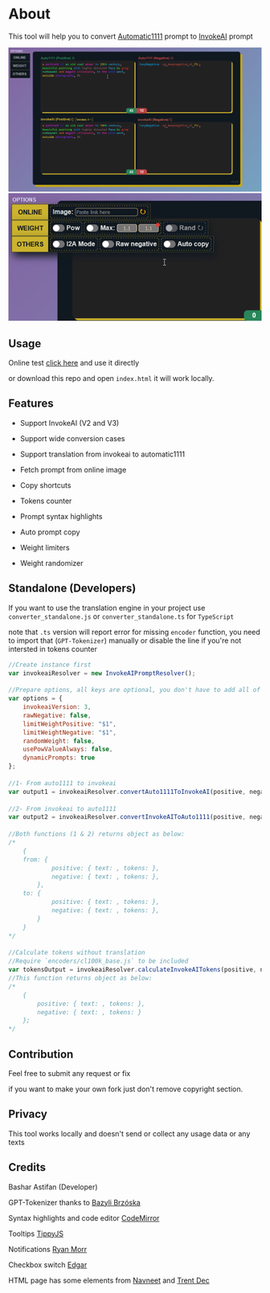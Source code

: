 # About

This tool will help you to convert [Automatic1111](https://github.com/AUTOMATIC1111/stable-diffusion-webui) prompt to [InvokeAI](https://github.com/invoke-ai/InvokeAI) prompt

<img src="docs/assets/preview.jpg?t=123">

<img src="docs/assets/preview2.JPG?t=123">

## Usage

Online test [click here](https://basharast.github.io/A2IPrompt/) and use it directly

or download this repo and open `index.html` it will work locally.

## Features 

- Support InvokeAI (V2 and V3)

- Support wide conversion cases

- Support translation from invokeai to automatic1111

- Fetch prompt from online image

- Copy shortcuts

- Tokens counter

- Prompt syntax highlights

- Auto prompt copy

- Weight limiters

- Weight randomizer

## Standalone (Developers)

If you want to use the translation engine in your project use `converter_standalone.js` or `converter_standalone.ts` for `TypeScript`

note that `.ts` version will report error for missing `encoder` function, you need to import that (`GPT-Tokenizer`) manually or disable the line if you're not intersted in tokens counter

```js
//Create instance first
var invokeaiResolver = new InvokeAIPromptResolver();

//Prepare options, all keys are optional, you don't have to add all of them
var options = {
    invokeaiVersion: 3,
    rawNegative: false,
    limitWeightPositive: "$1",
    limitWeightNegative: "$1",
    randomWeight: false,
    usePowValueAlways: false,
	dynamicPrompts: true
};

//1- From auto1111 to invokeai 
var output1 = invokeaiResolver.convertAuto1111ToInvokeAI(positive, negative, options);

//2- From invokeai to auto1111
var output2 = invokeaiResolver.convertInvokeAIToAuto1111(positive, negative, options);;

//Both functions (1 & 2) returns object as below:
/*
    {
    from: {
            positive: { text: , tokens: },
            negative: { text: , tokens: },
        },
    to: {
            positive: { text: , tokens: },
            negative: { text: , tokens: },
        }
    }
*/

//Calculate tokens without translation
//Require `encoders/cl100k_base.js` to be included
var tokensOutput = invokeaiResolver.calculateInvokeAITokens(positive, negative);
//This function returns object as below:
/*
    {
        positive: { text: , tokens: },
        negative: { text: , tokens: }
    };
*/

```

## Contribution

Feel free to submit any request or fix

if you want to make your own fork just don't remove copyright section.


## Privacy 

This tool works locally and doesn't send or collect any usage data or any texts


## Credits

Bashar Astifan (Developer)

GPT-Tokenizer thanks to [Bazyli Brzóska](https://github.com/niieani)

Syntax highlights and code editor [CodeMirror](https://codemirror.net/)

Tooltips [TippyJS](https://atomiks.github.io/tippyjs/)

Notifications [Ryan Morr](https://codepen.io/ryanmorr/pen/MyVvLg)

Checkbox switch [Edgar](https://codepen.io/BuiltByEdgar/pen/jWOVYQ)

HTML page has some elements from [Navneet](https://codepen.io/heynavneet/details/yXjPLw) and [Trent Dec](https://codepen.io/Trentdec/pen/YBEQKm)
